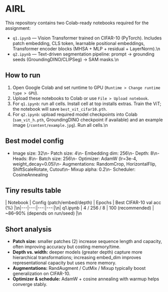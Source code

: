 # AIRL

This repository contains two Colab-ready notebooks required for the assignment:
- `q1.ipynb` — Vision Transformer trained on CIFAR-10 (PyTorch). Includes patch embedding, CLS token, learnable positional embeddings, Transformer encoder blocks (MHSA + MLP + residual + LayerNorm).\n
- `q2.ipynb` — Text-driven segmentation pipeline: prompt → grounding seeds (GroundingDINO/CLIPSeg) → SAM masks.\n
## How to run 
1. Open Google Colab and set runtime to GPU (`Runtime > Change runtime type > GPU`).
2. Upload these notebooks to Colab or use `File > Upload notebook`.
3. For `q1.ipynb`: run all cells. Install cell at top installs extras. Train the ViT; the notebook will save `best_vit_cifar10.pth`.
4. For `q2.ipynb`: upload required model checkpoints into Colab (`sam_vit_h.pth`, GroundingDINO checkpoint if available) and an example image (`/content/example.jpg`). Run all cells.\n
## Best model config 
- Image size: 32\n- Patch size: 4\n- Embedding dim: 256\n- Depth: 8\n- Heads: 8\n- Batch size: 256\n- Optimizer: AdamW (lr=3e-4, weight_decay=0.05)\n- Augmentations: RandomCrop, HorizontalFlip, ShiftScaleRotate, Cutout\n- Mixup alpha: 0.2\n- Scheduler: CosineAnnealing
## Tiny results table
| Notebook | Config (patch/embed/depth) | Epochs | Best CIFAR-10 val acc (%) |\n|---|---:|---:|---:|\n| q1.ipynb | 4 / 256 / 8 | 100 (recommended) | ~86–90% (depends on run/seed) |\n
## Short analysis 
- **Patch size:** smaller patches (2) increase sequence length and capacity, often improving accuracy but costing memory/time.
- **Depth vs. width:** deeper models (greater depth) capture more hierarchical transformations; increasing embed_dim improves representational capacity but uses more memory.
- **Augmentations:** RandAugment / CutMix / Mixup typically boost generalization on CIFAR-10.
- **Optimizer & schedule:** AdamW + cosine annealing with warmup helps converge stably.
